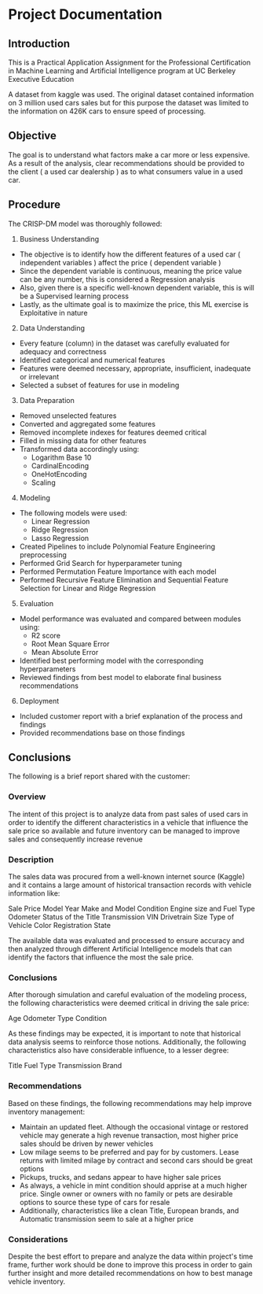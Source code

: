 # Project Documentation

## Introduction

This is a Practical Application Assignment for the Professional Certification in Machine Learning and Artificial Intelligence program at UC Berkeley Executive Education

A dataset from kaggle was used. The original dataset contained information on 3 million used cars sales but for this purpose the dataset was limited to the information on 426K cars to ensure speed of processing.

## Objective

The goal is to understand what factors make a car more or less expensive. As a result of the analysis, clear recommendations should be provided to the client ( a used car dealership ) as to what consumers value in a used car.

## Procedure

The CRISP-DM model was thoroughly followed:

1. Business Understanding

* The objective is to identify how the different features of a used car ( independent variables ) affect the price ( dependent variable )
* Since the dependent variable is continuous, meaning the price value can be any number, this is considered a Regression analysis
* Also, given there is a specific well-known dependent variable, this is will be a Supervised learning process
* Lastly, as the ultimate goal is to maximize the price, this ML exercise is Exploitative in nature

2. Data Understanding

* Every feature (column) in the dataset was carefully evaluated for adequacy and correctness
* Identified categorical and numerical features
* Features were deemed necessary, appropriate, insufficient, inadequate or irrelevant
* Selected a subset of features for use in modeling
 
3. Data Preparation

* Removed unselected features
* Converted and aggregated some features
* Removed incomplete indexes for features deemed critical
* Filled in missing data for other features
* Transformed data accordingly using:
  * Logarithm Base 10
  * CardinalEncoding
  * OneHotEncoding
  * Scaling

4. Modeling

* The following models were used:
  * Linear Regression
  * Ridge Regression
  * Lasso Regression
* Created Pipelines to include Polynomial Feature Engineering preprocessing
* Performed Grid Search for hyperparameter tuning
* Performed Permutation Feature Importance with each model
* Performed Recursive Feature Elimination and Sequential Feature Selection for Linear and Ridge Regression

5. Evaluation

* Model performance was evaluated and compared between modules using:
  * R2 score
  * Root Mean Square Error
  * Mean Absolute Error
* Identified best performing model with the corresponding hyperparameters
* Reviewed findings from best model to elaborate final business recommendations

6. Deployment

* Included customer report with a brief explanation of the process and findings
* Provided recommendations base on those findings

## Conclusions

The following is a brief report shared with the customer:

### Overview

The intent of this project is to analyze data from past sales of used cars in order to identify the different characteristics in a vehicle that influence the sale price so available and future inventory can be managed to improve sales and consequently increase revenue

### Description

The sales data was procured from a well-known internet source (Kaggle) and it contains a large amount of historical transaction records with vehicle information like:

Sale Price
Model Year
Make and Model
Condition
Engine size and Fuel Type
Odometer
Status of the Title
Transmission
VIN
Drivetrain
Size
Type of Vehicle
Color
Registration State

The available data was evaluated and processed to ensure accuracy and then analyzed through different Artificial Intelligence models that can identify the factors that influence the most the sale price.

### Conclusions

After thorough simulation and careful evaluation of the modeling process, the following characteristics were deemed critical in driving the sale price:

Age
Odometer
Type
Condition

As these findings may be expected, it is important to note that historical data analysis seems to reinforce those notions. Additionally, the following characteristics also have considerable influence, to a lesser degree:

Title
Fuel Type
Transmission
Brand

### Recommendations

Based on these findings, the following recommendations may help improve inventory management:

* Maintain an updated fleet. Although the occasional vintage or restored vehicle may generate a high revenue transaction, most higher price sales should be driven by newer vehicles
* Low milage seems to be preferred and pay for by customers. Lease returns with limited milage by contract and second cars should be great options
* Pickups, trucks, and sedans appear to have higher sale prices
* As always, a vehicle in mint condition should apprise at a much higher price. Single owner or owners with no family or pets are desirable options to source these type of cars for resale
* Additionally, characteristics like a clean Title, European brands, and Automatic transmission seem to sale at a higher price

### Considerations

Despite the best effort to prepare and analyze the data within project's time frame, further work should be done to improve this process in order to gain further insight and more detailed recommendations on how to best manage vehicle inventory.
